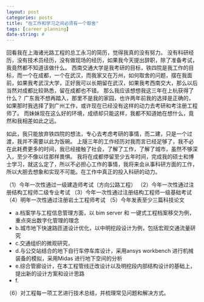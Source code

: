 ```yaml
---
layout: post
categories: posts
title: "在工作和学习之间必须有一个取舍"
tags: [career planning]
date-string: #
---
```


 


回看我在上海诸光路工程的总工永习的简历，觉得我真的没有努力。
没有科研经历，没有技术员经历，没有做现场的经历，如果我今天提出辞职，除了准备考试，我竟然都不知道该做什么。
西南交通大学是我考研的目标，铁四院是我工作的目标，而一个在成都，一个在武汉，而我家又在万州，如何取舍的问题，摆在我面前，如果我考武汉大学，正好我可以长期留在武汉，如果我考西南交大，那么以后当然对成都比较熟悉，留在成都也不错。
那么我应该想想我这三年在上杭获得了什么？
广东我不想再踏入，那里不是我的家园，也许两年前我的选择是正确的，如果那时我选择了到广州工作，或许现在已经没有这样的动力去考研和考注册工程师了。
而妹妹现在这么好的环境，成绩却只能这样，我都不知道她在想什么，竟然和我相差如此之远。

如此，我只能放弃铁四院的想法，专心去考虑考研的事情，而二建，只是一个过渡，我并不需要以此为饭碗。
上隧三年的工作经历对我而言已经足够了，我不必在此耗费更多的时间，我已经接触了社会，了解了工作，了解了城市，虽然不够深入，至少不像以往那样畏惧。
我将在成都停留至少五年时间，完成我的硕士和博士学习，就这么定了，所以不必担心工作的事情，我将来会从事科研方面的工作，所以大胆去想象和实现不可能。在工作中真正的投入科研的动力。

（1）今年一次性通过一级建造师考试（方向公路工程）
（2）今年一次性通过注册结构工程师二级专业考试
（3）今年一次性通过注册结构工程师一级基础考试
（4）明年一次性通过注册岩土工程师考试
（5）今年发表至少三篇科技论文


- a.档案学与工程信息管理方面，以 bim server 和 一键式工程档案移交为例，重点突出数字化管理的理念
- b.城市地下快速路匝道设计优化，以中明挖段设计为例，包括宏观交通流量研究
- c.交通组织的微观研究，
- d.与公交站结合的地下自行车停车库设计，采用ansys workbench 进行机械装备的模拟，采用Midas 进行地下空间的分析
- e.综合管廊设计，在本工程管线迁改设计以及明挖段内部结构设计的基础上，提出新的设计方案和设计思路
- f.

	
（6）对工程每一项工艺进行技术总结，并梳理常见问题和解决方式。